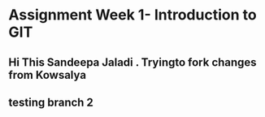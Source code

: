 # Assignment Week 1- Introduction to GIT
## Hi This Sandeepa Jaladi . Tryingto fork changes from Kowsalya 
## testing branch 2
